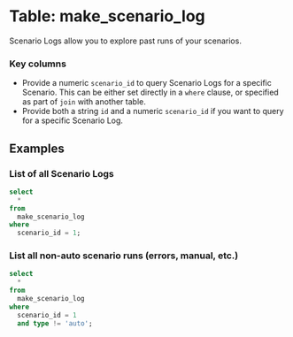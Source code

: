 # Table: make_scenario_log

Scenario Logs allow you to explore past runs of your scenarios.

### Key columns

- Provide a numeric `scenario_id` to query Scenario Logs for a specific Scenario. This can be either set directly in
  a `where` clause, or specified as part of `join` with another table.
- Provide both a string `id` and a numeric `scenario_id` if you want to query for a specific Scenario Log.

## Examples

### List of all Scenario Logs

```sql
select
  *
from
  make_scenario_log
where
  scenario_id = 1;
```

### List all non-auto scenario runs (errors, manual, etc.)

```sql
select
  *
from
  make_scenario_log
where
  scenario_id = 1
  and type != 'auto';
```
